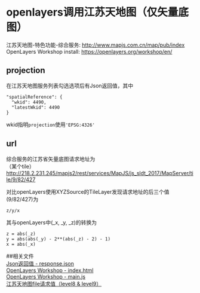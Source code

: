 # openlayers调用江苏天地图（仅矢量底图）
江苏天地图-特色功能-综合服务: http://www.mapjs.com.cn/map/pub/index  
OpenLayers Workshop install: https://openlayers.org/workshop/en/

## projection
在江苏天地图服务列表勾选选项后有Json返回值，其中
```
"spatialReference": {
  "wkid": 4490,
  "latestWkid": 4490
}
```
wkid指明```projection```使用```'EPSG:4326'```

## url
   综合服务的江苏省矢量底图请求地址为  
   （某个tile）  
   http://218.2.231.245/mapjs2/rest/services/MapJS/js_sldt_2017/MapServer/tile/9/82/427

对比openLayers使用XYZSource的TileLayer发现请求地址的后三个值(9/82/427)为
```
z/y/x
```
其与openLayers中(_x, _y, _z)的转换为
```
z = abs(_z)
y = abs(abs(_y) - 2**(abs(_z) - 2) - 1)
x = abs(_x)
```
##相关文件  
[Json返回值 - response.json](./files/response.json)  
[OpenLayers Workshop - index.html](./files/index.html)  
[OpenLayers Workshop - main.js](./files/main.js)  
[江苏天地图file请求值（level8 & level9）](./files/江苏天地图file请求值（level8&level9）.txt)
